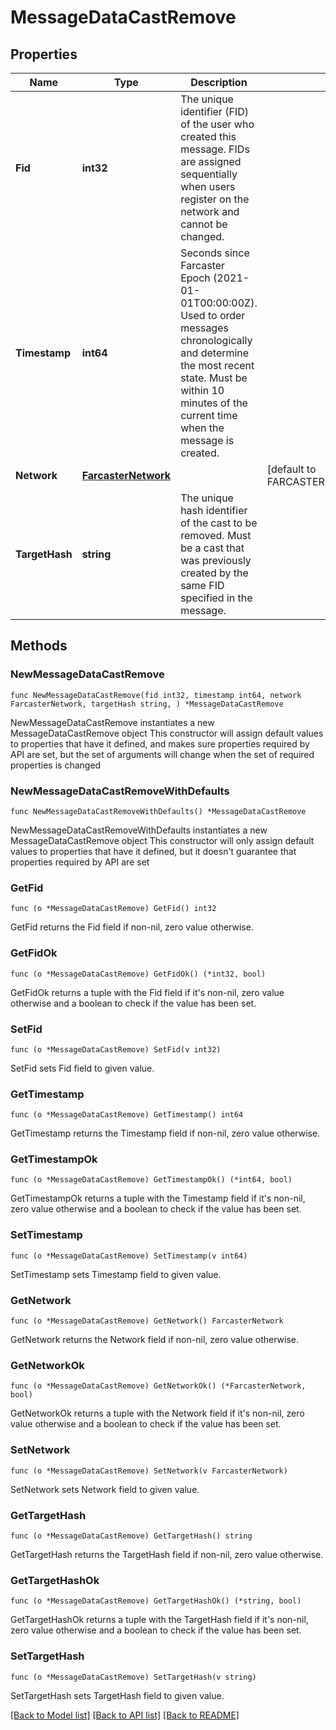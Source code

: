 # MessageDataCastRemove

## Properties

Name | Type | Description | Notes
------------ | ------------- | ------------- | -------------
**Fid** | **int32** | The unique identifier (FID) of the user who created this message. FIDs are assigned sequentially when users register on the network and cannot be changed. | 
**Timestamp** | **int64** | Seconds since Farcaster Epoch (2021-01-01T00:00:00Z). Used to order messages chronologically and determine the most recent state. Must be within 10 minutes of the current time when the message is created. | 
**Network** | [**FarcasterNetwork**](FarcasterNetwork.md) |  | [default to FARCASTERNETWORK_FARCASTER_NETWORK_MAINNET]
**TargetHash** | **string** | The unique hash identifier of the cast to be removed. Must be a cast that was previously created by the same FID specified in the message. | 

## Methods

### NewMessageDataCastRemove

`func NewMessageDataCastRemove(fid int32, timestamp int64, network FarcasterNetwork, targetHash string, ) *MessageDataCastRemove`

NewMessageDataCastRemove instantiates a new MessageDataCastRemove object
This constructor will assign default values to properties that have it defined,
and makes sure properties required by API are set, but the set of arguments
will change when the set of required properties is changed

### NewMessageDataCastRemoveWithDefaults

`func NewMessageDataCastRemoveWithDefaults() *MessageDataCastRemove`

NewMessageDataCastRemoveWithDefaults instantiates a new MessageDataCastRemove object
This constructor will only assign default values to properties that have it defined,
but it doesn't guarantee that properties required by API are set

### GetFid

`func (o *MessageDataCastRemove) GetFid() int32`

GetFid returns the Fid field if non-nil, zero value otherwise.

### GetFidOk

`func (o *MessageDataCastRemove) GetFidOk() (*int32, bool)`

GetFidOk returns a tuple with the Fid field if it's non-nil, zero value otherwise
and a boolean to check if the value has been set.

### SetFid

`func (o *MessageDataCastRemove) SetFid(v int32)`

SetFid sets Fid field to given value.


### GetTimestamp

`func (o *MessageDataCastRemove) GetTimestamp() int64`

GetTimestamp returns the Timestamp field if non-nil, zero value otherwise.

### GetTimestampOk

`func (o *MessageDataCastRemove) GetTimestampOk() (*int64, bool)`

GetTimestampOk returns a tuple with the Timestamp field if it's non-nil, zero value otherwise
and a boolean to check if the value has been set.

### SetTimestamp

`func (o *MessageDataCastRemove) SetTimestamp(v int64)`

SetTimestamp sets Timestamp field to given value.


### GetNetwork

`func (o *MessageDataCastRemove) GetNetwork() FarcasterNetwork`

GetNetwork returns the Network field if non-nil, zero value otherwise.

### GetNetworkOk

`func (o *MessageDataCastRemove) GetNetworkOk() (*FarcasterNetwork, bool)`

GetNetworkOk returns a tuple with the Network field if it's non-nil, zero value otherwise
and a boolean to check if the value has been set.

### SetNetwork

`func (o *MessageDataCastRemove) SetNetwork(v FarcasterNetwork)`

SetNetwork sets Network field to given value.


### GetTargetHash

`func (o *MessageDataCastRemove) GetTargetHash() string`

GetTargetHash returns the TargetHash field if non-nil, zero value otherwise.

### GetTargetHashOk

`func (o *MessageDataCastRemove) GetTargetHashOk() (*string, bool)`

GetTargetHashOk returns a tuple with the TargetHash field if it's non-nil, zero value otherwise
and a boolean to check if the value has been set.

### SetTargetHash

`func (o *MessageDataCastRemove) SetTargetHash(v string)`

SetTargetHash sets TargetHash field to given value.



[[Back to Model list]](../README.md#documentation-for-models) [[Back to API list]](../README.md#documentation-for-api-endpoints) [[Back to README]](../README.md)


